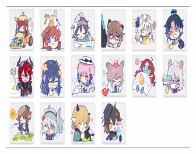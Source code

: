 <table border="0">
  <tr>
    <td align="center">
      <img src="../../image/Arknights_aridity/aridity_01.jpg" height="120" width="120" />
    </td>
    <td align="center">
      <img src="../../image/Arknights_aridity/aridity_02.jpg" height="120" width="120" />
    </td>
    <td align="center">
      <img src="../../image/Arknights_aridity/aridity_03.jpg" height="120" width="120" />
    </td>
    <td align="center">
      <img src="../../image/Arknights_aridity/aridity_04.jpg" height="120" width="120" />
    </td>
    <td align="center">
      <img src="../../image/Arknights_aridity/aridity_05.jpg" height="120" width="120" />
    </td>
    <td align="center">
      <img src="../../image/Arknights_aridity/aridity_06.jpg" height="120" width="120" />
    </td>
  </tr>
  <tr>
    <td align="center">
      <img src="../../image/Arknights_aridity/aridity_07.jpg" height="120" width="120" />
    </td>
    <td align="center">
      <img src="../../image/Arknights_aridity/aridity_08.jpg" height="120" width="120" />
    </td>
    <td align="center">
      <img src="../../image/Arknights_aridity/aridity_09.jpg" height="120" width="120" />
    </td>
    <td align="center">
      <img src="../../image/Arknights_aridity/aridity_10.jpg" height="120" width="120" />
    </td>
    <td align="center">
      <img src="../../image/Arknights_aridity/aridity_11.jpg" height="120" width="120" />
    </td>
    <td align="center">
      <img src="../../image/Arknights_aridity/aridity_12.jpg" height="120" width="120" />
    </td>
  </tr>
  <tr>
    <td align="center">
      <img src="../../image/Arknights_aridity/aridity_13.jpg" height="120" width="120" />
    </td>
    <td align="center">
      <img src="../../image/Arknights_aridity/aridity_14.jpg" height="120" width="120" />
    </td>
    <td align="center">
      <img src="../../image/Arknights_aridity/aridity_15.jpg" height="120" width="120" />
    </td>
    <td align="center">
      <img src="../../image/Arknights_aridity/aridity_16.jpg" height="120" width="120" />
    </td>
  </tr>
</table>
